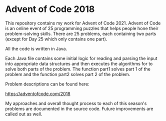# Advent of Code 2018

This repository contains my work for Advent of Code 2021. Advent of Code is an online event of 25 programming puzzles that helps people hone their problem-solving skills. There are 25 problems, each containing two parts (except for Day 25 which only contains one part).

All the code is written in Java.

Each Java file contains some initial logic for reading and parsing the input into appropriate data structures and then executes the algorithms for to solve both parts of the problem. The function part1 solves part 1 of the problem and the function part2 solves part 2 of the problem.

Problem descriptions can be found here:

https://adventofcode.com/2018

My approaches and overall thought process to each of this season's problems are documented in the source code. Future improvements are called out as well.